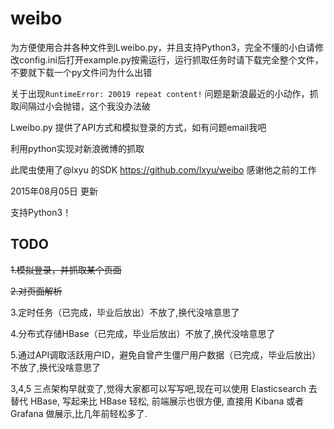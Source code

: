 weibo
=====



为方便使用合并各种文件到Lweibo.py，并且支持Python3，完全不懂的小白请修改config.ini后打开example.py按需运行，运行抓取任务时请下载完全整个文件，不要就下载一个py文件问为什么出错

关于出现`RuntimeError: 20019 repeat content!` 问题是新浪最近的小动作，抓取间隔过小会抛错，这个我没办法破

Lweibo.py 提供了API方式和模拟登录的方式，如有问题email我吧

利用python实现对新浪微博的抓取

此爬虫使用了@lxyu 的SDK https://github.com/lxyu/weibo 感谢他之前的工作

2015年08月05日 更新

支持Python3！

## TODO

~~1.模拟登录，并抓取某个页面~~

~~2.对页面解析~~

3.定时任务（已完成，毕业后放出）不放了,换代没啥意思了

4.分布式存储HBase（已完成，毕业后放出）不放了,换代没啥意思了

5.通过API调取活跃用户ID，避免自曾产生僵尸用户数据（已完成，毕业后放出）不放了,换代没啥意思了


3,4,5 三点架构早就变了,觉得大家都可以写写吧,现在可以使用 Elasticsearch 去替代 HBase, 写起来比 HBase 轻松, 前端展示也很方便, 直接用 Kibana 或者 Grafana 做展示,比几年前轻松多了.
